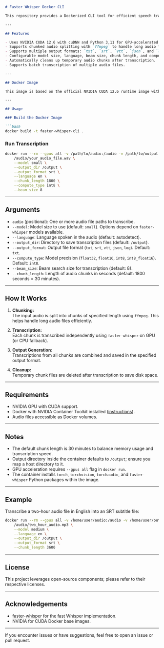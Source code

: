```markdown
# Faster Whisper Docker CLI

This repository provides a Dockerized CLI tool for efficient speech transcription using [faster-whisper](https://github.com/guillaumekln/faster-whisper). It leverages NVIDIA CUDA for GPU acceleration and splits long audio files into chunks to enable scalable transcription with `ffmpeg`.

---

## Features

- Uses NVIDIA CUDA 12.6 with cuDNN and Python 3.11 for GPU-accelerated transcription.
- Supports chunked audio splitting with `ffmpeg` to handle long audio files without memory overload.
- Supports multiple output formats: `txt`, `srt`, `vtt`, `json`, and `log`.
- Configurable model size, language, beam size, chunk length, and compute precision.
- Automatically cleans up temporary audio chunks after transcription.
- Supports batch transcription of multiple audio files.

---

## Docker Image

This image is based on the official NVIDIA CUDA 12.6 runtime image with cuDNN on Ubuntu 22.04, with Python 3.11 and `faster-whisper` pre-installed.

---

## Usage

### Build the Docker Image

```bash
docker build -t faster-whisper-cli .
```

### Run Transcription

```bash
docker run --rm --gpus all -v /path/to/audio:/audio -v /path/to/output:/output faster-whisper-cli \
    /audio/your_audio_file.wav \
    --model small \
    --output_dir /output \
    --output_format srt \
    --language en \
    --chunk_length 1800 \
    --compute_type int8 \
    --beam_size 8
```

---

## Arguments

- `audio` (positional): One or more audio file paths to transcribe.
- `--model`: Model size to use (default: `small`). Options depend on `faster-whisper` models available.
- `--language`: Language spoken in the audio (default: autodetect).
- `--output_dir`: Directory to save transcription files (default: `/output`).
- `--output_format`: Output file format (`txt`, `srt`, `vtt`, `json`, `log`). Default: `txt`.
- `--compute_type`: Model precision (`float32`, `float16`, `int8`, `int8_float16`). Default: `int8`.
- `--beam_size`: Beam search size for transcription (default: 8).
- `--chunk_length`: Length of audio chunks in seconds (default: 1800 seconds = 30 minutes).

---

## How It Works

1. **Chunking:**  
   The input audio is split into chunks of specified length using `ffmpeg`. This helps handle long audio files efficiently.

2. **Transcription:**  
   Each chunk is transcribed independently using `faster-whisper` on GPU (or CPU fallback).

3. **Output Generation:**  
   Transcriptions from all chunks are combined and saved in the specified output format.

4. **Cleanup:**  
   Temporary chunk files are deleted after transcription to save disk space.

---

## Requirements

- NVIDIA GPU with CUDA support.
- Docker with NVIDIA Container Toolkit installed ([instructions](https://docs.nvidia.com/datacenter/cloud-native/container-toolkit/install-guide.html)).
- Audio files accessible as Docker volumes.

---

## Notes

- The default chunk length is 30 minutes to balance memory usage and transcription speed.
- Output directory inside the container defaults to `/output`; ensure you map a host directory to it.
- GPU acceleration requires `--gpus all` flag in `docker run`.
- The container installs `torch`, `torchvision`, `torchaudio`, and `faster-whisper` Python packages within the image.

---

## Example

Transcribe a two-hour audio file in English into an SRT subtitle file:

```bash
docker run --rm --gpus all -v /home/user/audio:/audio -v /home/user/output:/output faster-whisper-cli \
    /audio/two_hour_audio.mp3 \
    --model medium \
    --language en \
    --output_dir /output \
    --output_format srt \
    --chunk_length 3600
```

---

## License

This project leverages open-source components; please refer to their respective licenses.

---

## Acknowledgements

- [faster-whisper](https://github.com/guillaumekln/faster-whisper) for the fast Whisper implementation.
- NVIDIA for CUDA Docker base images.

---

If you encounter issues or have suggestions, feel free to open an issue or pull request.
```